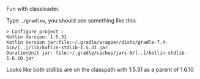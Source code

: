 Fun with classloader.

Type `./gradlew`, you should see something like this:

```
> Configure project :
Kotlin Version: 1.5.31
Kotlin Version jar:file:~/.gradle/wrapper/dists/gradle-7.4-bin/[..]/lib/kotlin-stdlib-1.5.31.jar
DurationUnit jar: file:~/.gradle/caches/jars-9/[..]/kotlin-stdlib-1.6.10.jar
```

Looks like both stdlibs are on the classpath with 1.5.31 as a parent of 1.6.10
